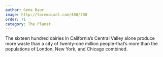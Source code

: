 ```yaml
---
author: Gene Baur
image: http://lorempixel.com/400/200
order: 71
category: The Planet
---
```


The sixteen hundred dairies in California’s Central Valley alone produce more waste than a city of twenty-one million people-that’s more than the populations of London, New York, and Chicago combined.
